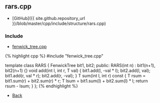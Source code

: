 ## rars.cpp

- [GitHub]({{ site.github.repository_url }}/blob/master/cpp/include/structure/rars.cpp)

### Include

- [fenwick_tree.cpp](./fenwick_tree)

{% highlight cpp %}
#include "fenwick_tree.cpp"

template <typename T>
class RARS {
  FenwickTree<T> bit1, bit2;
public:
  RARS(int n) : bit1(n+1), bit2(n+1) {}
  void add(int l, int r, T val) {
    bit1.add(l, -val * l); bit2.add(l,  val);
    bit1.add(r,  val * r); bit2.add(r, -val);
  }
  T sum(int l, int r) const {
    T rsum = bit1.sum(r) + bit2.sum(r) * r;
    T lsum = bit1.sum(l) + bit2.sum(l) * l;
    return rsum - lsum;
  }
};
{% endhighlight %}

- [Back](../../..)
